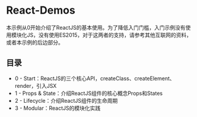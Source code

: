 # React-Demos
本示例从0开始介绍了ReactJS的基本使用。为了降低入门门槛，入门示例没有使用模块化JS，没有使用ES2015，对于这两者的支持，请参考其他互联网的资料，或者本示例的后边部分。

## 目录
+ 0 - Start：ReactJS的三个核心API，createClass、createElement、render，引入JSX
+ 1 - Props & State：介绍ReactJS组件的核心概念Props和States
+ 2 - Lifecycle：介绍ReactJS组件的生命周期
+ 3 - Modular：ReactJS的模块化实践